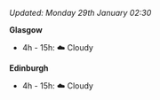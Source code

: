 *Updated: Monday 29th January 02:30*

**Glasgow**

* 4h - 15h: :cloud: Cloudy

**Edinburgh**

* 4h - 15h: :cloud: Cloudy
